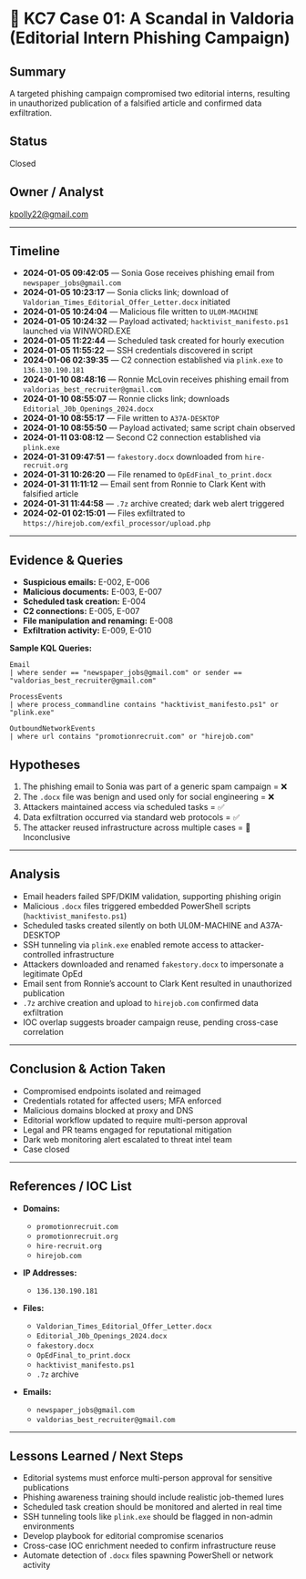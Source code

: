 # 📁 KC7 Case 01: A Scandal in Valdoria (Editorial Intern Phishing Campaign)

## Summary
A targeted phishing campaign compromised two editorial interns, resulting in unauthorized publication of a falsified article and confirmed data exfiltration.

## Status
Closed

## Owner / Analyst
kpolly22@gmail.com

---

## Timeline

- **2024-01-05 09:42:05** — Sonia Gose receives phishing email from `newspaper_jobs@gmail.com`
- **2024-01-05 10:23:17** — Sonia clicks link; download of `Valdorian_Times_Editorial_Offer_Letter.docx` initiated
- **2024-01-05 10:24:04** — Malicious file written to `UL0M-MACHINE`
- **2024-01-05 10:24:32** — Payload activated; `hacktivist_manifesto.ps1` launched via WINWORD.EXE
- **2024-01-05 11:22:44** — Scheduled task created for hourly execution
- **2024-01-05 11:55:22** — SSH credentials discovered in script
- **2024-01-06 02:39:35** — C2 connection established via `plink.exe` to `136.130.190.181`
- **2024-01-10 08:48:16** — Ronnie McLovin receives phishing email from `valdorias_best_recruiter@gmail.com`
- **2024-01-10 08:55:07** — Ronnie clicks link; downloads `Editorial_J0b_Openings_2024.docx`
- **2024-01-10 08:55:17** — File written to `A37A-DESKTOP`
- **2024-01-10 08:55:50** — Payload activated; same script chain observed
- **2024-01-11 03:08:12** — Second C2 connection established via `plink.exe`
- **2024-01-31 09:47:51** — `fakestory.docx` downloaded from `hire-recruit.org`
- **2024-01-31 10:26:20** — File renamed to `OpEdFinal_to_print.docx`
- **2024-01-31 11:11:12** — Email sent from Ronnie to Clark Kent with falsified article
- **2024-01-31 11:44:58** — `.7z` archive created; dark web alert triggered
- **2024-02-01 02:15:01** — Files exfiltrated to `https://hirejob.com/exfil_processor/upload.php`

---

## Evidence & Queries

- **Suspicious emails:** E-002, E-006  
- **Malicious documents:** E-003, E-007  
- **Scheduled task creation:** E-004  
- **C2 connections:** E-005, E-007  
- **File manipulation and renaming:** E-008  
- **Exfiltration activity:** E-009, E-010  

**Sample KQL Queries:**
```kql
Email
| where sender == "newspaper_jobs@gmail.com" or sender == "valdorias_best_recruiter@gmail.com"

ProcessEvents
| where process_commandline contains "hacktivist_manifesto.ps1" or "plink.exe"

OutboundNetworkEvents
| where url contains "promotionrecruit.com" or "hirejob.com"
```
## Hypotheses

1. The phishing email to Sonia was part of a generic spam campaign = ❌  
2. The `.docx` file was benign and used only for social engineering = ❌  
3. Attackers maintained access via scheduled tasks = ✅  
4. Data exfiltration occurred via standard web protocols = ✅  
5. The attacker reused infrastructure across multiple cases = 🔄 Inconclusive

---

## Analysis

- Email headers failed SPF/DKIM validation, supporting phishing origin  
- Malicious `.docx` files triggered embedded PowerShell scripts (`hacktivist_manifesto.ps1`)  
- Scheduled tasks created silently on both UL0M-MACHINE and A37A-DESKTOP  
- SSH tunneling via `plink.exe` enabled remote access to attacker-controlled infrastructure  
- Attackers downloaded and renamed `fakestory.docx` to impersonate a legitimate OpEd  
- Email sent from Ronnie’s account to Clark Kent resulted in unauthorized publication  
- `.7z` archive creation and upload to `hirejob.com` confirmed data exfiltration  
- IOC overlap suggests broader campaign reuse, pending cross-case correlation

---

## Conclusion & Action Taken

- Compromised endpoints isolated and reimaged  
- Credentials rotated for affected users; MFA enforced  
- Malicious domains blocked at proxy and DNS  
- Editorial workflow updated to require multi-person approval  
- Legal and PR teams engaged for reputational mitigation  
- Dark web monitoring alert escalated to threat intel team  
- Case closed

---

## References / IOC List

- **Domains:**  
  - `promotionrecruit.com`  
  - `promotionrecruit.org`  
  - `hire-recruit.org`  
  - `hirejob.com`

- **IP Addresses:**  
  - `136.130.190.181`

- **Files:**  
  - `Valdorian_Times_Editorial_Offer_Letter.docx`  
  - `Editorial_J0b_Openings_2024.docx`  
  - `fakestory.docx`  
  - `OpEdFinal_to_print.docx`  
  - `hacktivist_manifesto.ps1`  
  - `.7z` archive

- **Emails:**  
  - `newspaper_jobs@gmail.com`  
  - `valdorias_best_recruiter@gmail.com`

---

## Lessons Learned / Next Steps

- Editorial systems must enforce multi-person approval for sensitive publications  
- Phishing awareness training should include realistic job-themed lures  
- Scheduled task creation should be monitored and alerted in real time  
- SSH tunneling tools like `plink.exe` should be flagged in non-admin environments  
- Develop playbook for editorial compromise scenarios  
- Cross-case IOC enrichment needed to confirm infrastructure reuse  
- Automate detection of `.docx` files spawning PowerShell or network activity

